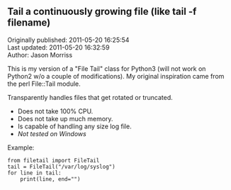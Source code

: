 ## Tail a continuously growing file (like tail -f filename)  
Originally published: 2011-05-20 16:25:54  
Last updated: 2011-05-20 16:32:59  
Author: Jason Morriss  
  
This is my version of a "File Tail" class for Python3 (will not work on Python2 w/o a couple of modifications). My original inspiration came from the perl File::Tail module.

Transparently handles files that get rotated or truncated. 
* Does not take 100% CPU. 
* Does not take up much memory.
* Is capable of handling any size log file.
* *Not tested on Windows*

Example:

    from filetail import FileTail
    tail = FileTail("/var/log/syslog")
    for line in tail:
        print(line, end="")
